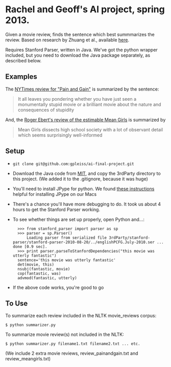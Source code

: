 Rachel and Geoff's AI project, spring 2013.
===========================================

Given a movie review, finds the sentence which best summmarizes the review. Based on research by Zhuang et al., available [here](http://research.microsoft.com/en-us/um/people/leizhang/Paper/cikm06_movie.pdf).

Requires Stanford Parser, written in Java. We've got the python wrapper included, but you need to download the Java package separately, as described below. 

Examples
-------
The [NYTimes review for "Pain and Gain"](http://movies.nytimes.com/2013/04/26/movies/michael-bays-pain-gain-with-mark-wahlberg.html?_r=0) is summarized by the sentence:

> It all leaves you pondering whether you have just seen a monumentally stupid movie or a brilliant movie about the nature and consequences of stupidity

And, the [Roger Ebert's review of the estimable Mean Girls](http://www.rogerebert.com/reviews/mean-girls-2004) is summarized by
> Mean Girls dissects high school society with a lot of observant detail which seems surprisingly well-informed

Setup
-----
* ``git clone git@github.com:gpleiss/ai-final-project.git``
* Download the Java code from [MIT](http://projects.csail.mit.edu/spatial/Stanford_Parser), and copy the 3rdParty directory to this project. (We added it to the .gitignore, because it was huge)
* You'll need to install JPype for python. We found [these instructions](http://blog.y3xz.com/blog/2011/04/29/installing-jpype-on-mac-os-x/) helpful for installing JPype on our Macs
* There's a chance you'll have more debugging to do. It took us about 4 hours to get the Stanford Parser working.
* To see whether things are set up properly, open Python and...:

        >>> from stanford_parser import parser as sp
        >>> parser = sp.Parser()
            Loading parser from serialized file 3rdParty/stanford-parser/stanford-parser-2010-08-20/../englishPCFG.July-2010.ser ... done [0.9 sec].
        >>> print parser.parseToStanfordDependencies("this movie was utterly fantastic")
        sentence='this movie was utterly fantastic'
        det(movie, this)
        nsubj(fantastic, movie)
        cop(fantastic, was)
        advmod(fantastic, utterly)

* If the above code works, you're good to go

To Use
------
To summarize each review included in the NLTK movie_reviews corpus:
    
    $ python summarizer.py

To summarize movie review(s) not included in the NLTK:
    
    $ python summarizer.py filename1.txt filename2.txt ... etc.
(We include 2 extra movie reviews, review_painandgain.txt and review_meangirls.txt)
